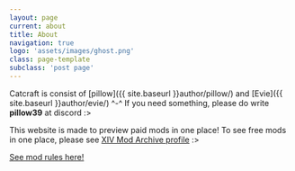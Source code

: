 ```yaml
---
layout: page
current: about
title: About
navigation: true
logo: 'assets/images/ghost.png'
class: page-template
subclass: 'post page'
---
```


Catcraft is consist of [pillow]({{ site.baseurl }}author/pillow/) and [Evie]({{ site.baseurl }}author/evie/) ^-^ If you need something, please do write **pillow39** at discord :>

This website is made to preview paid mods in one place! To see free mods in one place, please see <a href="https://www.xivmodarchive.com/user/111283" target="_blank">XIV Mod Archive profile</a> :>

<a href="https://catcraftxiv.github.io/web/rules" target="_blank">See mod rules here!</a>